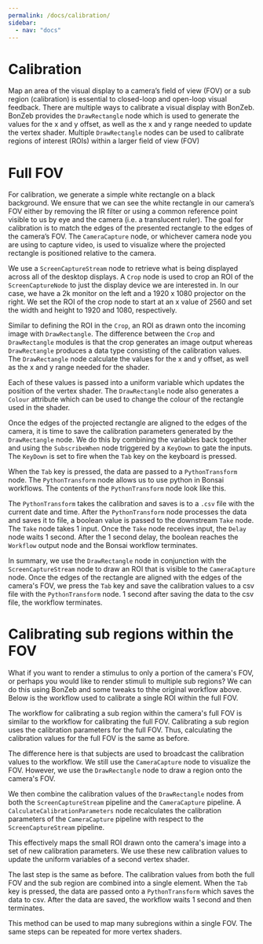 ```yaml
---
permalink: /docs/calibration/
sidebar:
  - nav: "docs"
---
```


# Calibration
Map an area of the visual display to a camera’s field of view (FOV) or a sub region (calibration) is essential to closed-loop and open-loop visual feedback.
There are multiple ways to calibrate a visual display with BonZeb. 
BonZeb provides the `DrawRectangle` node which is used to generate the values for the x and y offset, as well as the x and y range needed to update the vertex shader.
Multiple `DrawRectangle` nodes can be used to calibrate regions of interest (ROIs) within a larger field of view (FOV)

# Full FOV
For calibration, we generate a simple white rectangle on a black background. 
We ensure that we can see the white rectangle in our camera’s FOV either by removing the IR filter or using a common reference point visible to us by eye and the camera (i.e. a translucent ruler). 
The goal for calibration is to match the edges of the presented rectangle to the edges of the camera’s FOV.
The `CameraCapture` node, or whichever camera node you are using to capture video, is used to visualize where the projected rectangle is positioned relative to the camera.

We use a `ScreenCaptureStream` node to retrieve what is being displayed across all of the desktop displays.
A `Crop` node is used to crop an ROI of the `ScreenCaptureNode` to just the display device we are interested in.
In our case, we have a 2k monitor on the left and a 1920 x 1080 projector on the right.
We set the ROI of the crop node to start at an x value of 2560 and set the width and height to 1920 and 1080, respectively.

Similar to defining the ROI in the `Crop`, an ROI as drawn onto the incoming image with `DrawRectangle`.
The difference between the `Crop` and `DrawRectangle` modules is that the crop generates an image output whereas `DrawRectangle` produces a data type consisting of the calibration values.
The `DrawRectangle` node calculate the values for the x and y offset, as well as the x and y range needed for the shader.

Each of these values is passed into a uniform variable which updates the position of the vertex shader.
The `DrawRectangle` node also generates a `Colour` attribute which can be used to change the colour of the rectangle used in the shader.

Once the edges of the projected rectangle are aligned to the edges of the camera, it is time to save the calibration parameters generated by the `DrawRectangle` node.
We do this by combining the variables back together and using the `SubscribeWhen` node triggered by a `KeyDown` to gate the inputs.
The `KeyDown` is set to fire when the `Tab` key on the keyboard is pressed.

When the `Tab` key is pressed, the data are passed to a `PythonTransform` node.
The `PythonTransform` node allows us to use python in Bonsai workflows.
The contents of the `PythonTransform` node look like this.

The `PythonTransform` takes the calibration and saves is to a `.csv` file with the current date and time.
After the `PythonTransform` node processes the data and saves it to file, a boolean value is passed to the downstream `Take` node.
The `Take` node takes 1 input.
Once the `Take` node receives input, the `Delay` node waits 1 second.
After the 1 second delay, the boolean reaches the `Workflow` output node and the Bonsai workflow terminates.

In summary, we use the `DrawRectangle` node in conjunction with the `ScreenCaptureStream` node to draw an ROI that is visible to the `CameraCapture` node.
Once the edges of the rectangle are aligned with the edges of the camera's FOV, we press the `Tab` key and save the calibration values to a csv file with the `PythonTransform` node.
1 second after saving the data to the csv file, the workflow terminates.

# Calibrating sub regions within the FOV
What if you want to render a stimulus to only a portion of the camera's FOV, or perhaps you would like to render stimuli to multiple sub regions?
We can do this using BonZeb and some tweaks to thhe original workflow above.
Below is the workflow used to calibrate a single ROI within the full FOV.

The workflow for calibrating a sub region within the camera's full FOV is similar to the workflow for calibrating the full FOV.
Calibrating a sub region uses the calibration parameters for the full FOV.
Thus, calculating the calibration values for the full FOV is the same as before.

The difference here is that subjects are used to broadcast the calibration values to the workflow.
We still use the `CameraCapture` node to visualize the FOV.
However, we use the `DrawRectangle` node to draw a region onto the camera's FOV.

We then combine the calibration values of the `DrawRectangle` nodes from both the `ScreenCaptureStream` pipeline and the `CameraCapture` pipeline.
A `CalculateCalibrationParameters` node recalculates the calibration parameters of the `CameraCapture` pipeline with respect to the `ScreenCaptureStream` pipeline.

This effectively maps the small ROI drawn onto the camera's image into a set of new calibration parameters.
We use these new calibration values to update the uniform variables of a second vertex shader. 

The last step is the same as before.
The calibration values from both the full FOV and the sub region are combined into a single element.
When the `Tab` key is pressed, the data are passed onto a `PythonTransform` which saves the data to csv.
After the data are saved, the workflow waits 1 second and then terminates.

This method can be used to map many subregions within a single FOV.
The same steps can be repeated for more vertex shaders.
